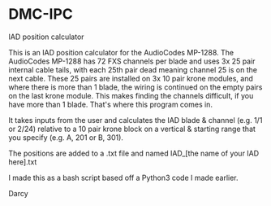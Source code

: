 # DMC-IPC
IAD position calculator

This is an IAD position calculator for the AudioCodes MP-1288.
The AudioCodes MP-1288 has 72 FXS channels per blade and uses 3x 25 pair internal cable tails,
with each 25th pair dead meaning channel 25 is on the next cable. These 25 pairs are
installed on 3x 10 pair krone modules, and where there is more than 1 blade, the wiring is continued
on the empty pairs on the last krone module. This makes finding the channels difficult,
if you have more than 1 blade. That's where this program comes in.


It takes inputs from the user and calculates the IAD blade & channel (e.g. 1/1 or 2/24)
relative to a 10 pair krone block on a vertical & starting range that you specify (e.g. A, 201 or B, 301).

The positions are added to a .txt file and named IAD_[the name of your IAD here].txt

I made this as a bash script based off a Python3 code I made earlier.

Darcy
